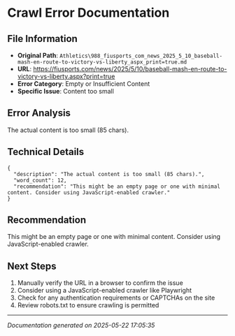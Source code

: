 # Crawl Error Documentation

## File Information
- **Original Path**: `Athletics\988_fiusports_com_news_2025_5_10_baseball-mash-en-route-to-victory-vs-liberty_aspx_print=true.md`
- **URL**: https://fiusports.com/news/2025/5/10/baseball-mash-en-route-to-victory-vs-liberty.aspx?print=true
- **Error Category**: Empty or Insufficient Content
- **Specific Issue**: Content too small

## Error Analysis
The actual content is too small (85 chars).

## Technical Details
```
{
  "description": "The actual content is too small (85 chars).",
  "word_count": 12,
  "recommendation": "This might be an empty page or one with minimal content. Consider using JavaScript-enabled crawler."
}
```

## Recommendation
This might be an empty page or one with minimal content. Consider using JavaScript-enabled crawler.

## Next Steps
1. Manually verify the URL in a browser to confirm the issue
2. Consider using a JavaScript-enabled crawler like Playwright
3. Check for any authentication requirements or CAPTCHAs on the site
4. Review robots.txt to ensure crawling is permitted

---
*Documentation generated on 2025-05-22 17:05:35*
